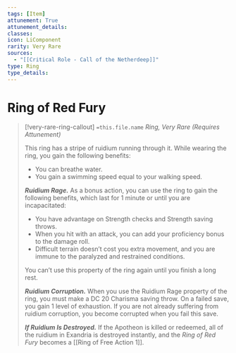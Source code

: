 ```yaml
---
tags: [Item]
attunement: True
attunement_details: 
classes: 
icon: LiComponent
rarity: Very Rare
sources:
  - "[[Critical Role - Call of the Netherdeep]]"
type: Ring
type_details: 
---
```

# Ring of Red Fury
>[!very-rare-ring-callout] `=this.file.name`
>*Ring, Very Rare (Requires Attunement)*
>
>This ring has a stripe of ruidium running through it. While wearing the ring, you gain the following benefits:
>
>* You can breathe water.
>* You gain a swimming speed equal to your walking speed.
>
>***Ruidium Rage.*** As a bonus action, you can use the ring to gain the following benefits, which last for 1 minute or until you are incapacitated:
>
>* You have advantage on Strength checks and Strength saving throws.
>* When you hit with an attack, you can add your proficiency bonus to the damage roll.
>* Difficult terrain doesn’t cost you extra movement, and you are immune to the paralyzed and restrained conditions.
>
>You can’t use this property of the ring again until you finish a long rest.
>
>***Ruidium Corruption.*** When you use the Ruidium Rage property of the ring, you must make a DC 20 Charisma saving throw. On a failed save, you gain 1 level of exhaustion. If you are not already suffering from ruidium corruption, you become corrupted when you fail this save.
>
>***If Ruidium Is Destroyed.*** If the Apotheon is killed or redeemed, all of the ruidium in Exandria is destroyed instantly, and the *Ring of Red Fury* becomes a [[Ring of Free Action 1]].
>
>
